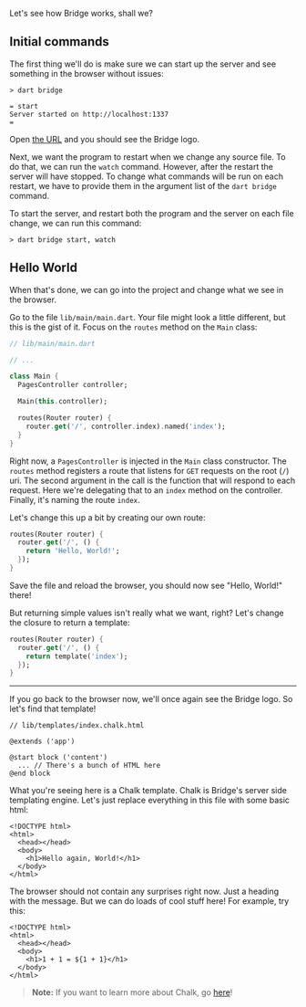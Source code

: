 <p class="lead">
  Let's see how Bridge works, shall we?
</p>

## Initial commands
The first thing we'll do is make sure we can start up the server and see something in the browser without issues:

```shell
> dart bridge
```
```bridge-cli
= start
Server started on http://localhost:1337
=
```

Open <a href="http://localhost:1337" target="_blank">the URL</a> and you should see the Bridge logo.

Next, we want the program to restart when we change any source file. To do that, we can run the `watch` command.
However, after the restart the server will have stopped. To change what commands will be run on each restart, we have
to provide them in the argument list of the `dart bridge` command.

To start the server, and restart both the program and the server on each file change, we can run this command:

```shell
> dart bridge start, watch
```

## Hello World
When that's done, we can go into the project and change what we see in the browser.

Go to the file `lib/main/main.dart`. Your file might look a little different, but this is the gist of it. Focus on the
`routes` method on the `Main` class:

```dart
// lib/main/main.dart

// ...

class Main {
  PagesController controller;

  Main(this.controller);

  routes(Router router) {
    router.get('/', controller.index).named('index');
  }
}
```

Right now, a `PagesController` is injected in the `Main` class constructor. The `routes` method registers a route that
listens for `GET` requests on the root (`/`) uri. The second argument in the call is the function that will respond to
each request. Here we're delegating that to an `index` method on the controller. Finally, it's naming the route `index`.

Let's change this up a bit by creating our own route:

```dart
routes(Router router) {
  router.get('/', () {
    return 'Hello, World!';
  });
}
```

Save the file and reload the browser, you should now see "Hello, World!" there!

But returning simple values isn't really what we want, right? Let's change the closure to return a template:

```dart
routes(Router router) {
  router.get('/', () {
    return template('index');
  });
}
```

---

If you go back to the browser now, we'll once again see the Bridge logo. So let's find that template!

```chalk
// lib/templates/index.chalk.html

@extends ('app')

@start block ('content')
  ... // There's a bunch of HTML here
@end block
```

What you're seeing here is a Chalk template. Chalk is Bridge's server side templating engine. Let's just replace
everything in this file with some basic html:

```chalk
<!DOCTYPE html>
<html>
  <head></head>
  <body>
    <h1>Hello again, World!</h1>
  </body>
</html>
```

The browser should not contain any surprises right now. Just a heading with the message. But we can do loads of cool
stuff here! For example, try this:

```chalk
<!DOCTYPE html>
<html>
  <head></head>
  <body>
    <h1>1 + 1 = ${1 + 1}</h1>
  </body>
</html>
```

> **Note:** If you want to learn more about Chalk, go [here](/docs/bridge.view/chalk)!
